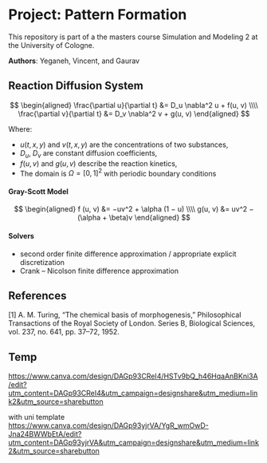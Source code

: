 # Project: Pattern Formation

This repository is part of a the masters course Simulation and Modeling 2 at the University of Cologne.

**Authors**: Yeganeh, Vincent, and Gaurav

## Reaction Diffusion System
$$ \begin{aligned} \frac{\partial u}{\partial t} &= D_u \nabla^2 u + f(u, v) \\\\ \frac{\partial v}{\partial t} &= D_v \nabla^2 v + g(u, v) \end{aligned} $$

Where:
- $u(t, x, y)$ and $v(t, x, y)$ are the concentrations of two substances,
- $D_u$, $D_v$ are constant diffusion coefficients,
- $f(u, v)$ and $g(u, v)$ describe the reaction kinetics,
- The domain is $\Omega = [0, 1]^2$ with periodic boundary conditions


#### Gray-Scott Model
$$ \begin{aligned} f (u, v) &= −uv^2 + \alpha (1 − u) \\\\ g(u, v) &= uv^2 − (\alpha + \beta)v \end{aligned} $$

#### Solvers
- second order finite difference approximation / appropriate explicit discretization
- Crank – Nicolson finite difference approximation

## References
[1] A. M. Turing, “The chemical basis of morphogenesis,” Philosophical Transactions of the Royal
Society of London. Series B, Biological Sciences, vol. 237, no. 641, pp. 37–72, 1952.

## Temp
https://www.canva.com/design/DAGp93CReI4/HSTv9bQ_h46HqaAnBKni3A/edit?utm_content=DAGp93CReI4&utm_campaign=designshare&utm_medium=link2&utm_source=sharebutton

with uni template https://www.canva.com/design/DAGp93yjrVA/YgR_wmOwD-Jna24BWWbEtA/edit?utm_content=DAGp93yjrVA&utm_campaign=designshare&utm_medium=link2&utm_source=sharebutton

